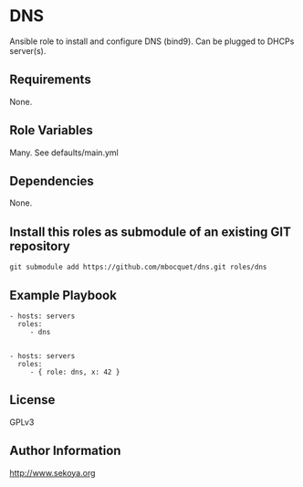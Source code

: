 # DNS

Ansible role to install and configure DNS (bind9). Can be plugged to DHCPs server(s).

## Requirements

None.

## Role Variables

Many. See defaults/main.yml

## Dependencies

None.

## Install this roles as submodule of an existing GIT repository

`git submodule add https://github.com/mbocquet/dns.git roles/dns`

## Example Playbook

    - hosts: servers
      roles:
         - dns


    - hosts: servers
      roles:
         - { role: dns, x: 42 }

## License

GPLv3

## Author Information

http://www.sekoya.org
